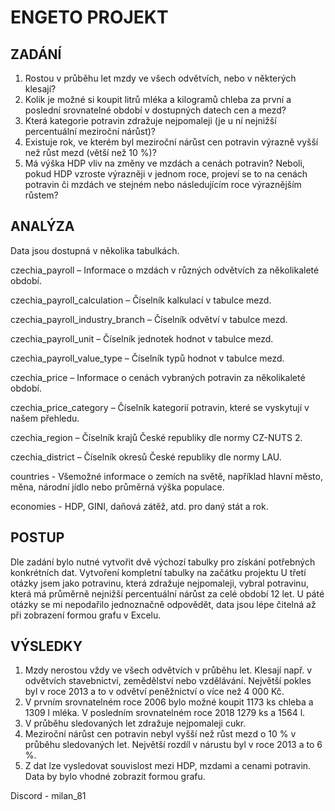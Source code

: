 # ENGETO PROJEKT

## ZADÁNÍ
1) Rostou v průběhu let mzdy ve všech odvětvích, nebo v některých klesají?
2) Kolik je možné si koupit litrů mléka a kilogramů chleba za první a poslední srovnatelné období v dostupných datech cen a mezd?
3) Která kategorie potravin zdražuje nejpomaleji (je u ní nejnižší percentuální meziroční nárůst)?
4) Existuje rok, ve kterém byl meziroční nárůst cen potravin výrazně vyšší než růst mezd (větší než 10 %)?
5) Má výška HDP vliv na změny ve mzdách a cenách potravin? Neboli, pokud HDP vzroste výrazněji v jednom roce, projeví se to na cenách potravin či mzdách ve stejném nebo následujícím roce výraznějším růstem?
   
## ANALÝZA
Data jsou dostupná v několika tabulkách.

czechia_payroll – Informace o mzdách v různých odvětvích za několikaleté období. 

czechia_payroll_calculation – Číselník kalkulací v tabulce mezd.

czechia_payroll_industry_branch – Číselník odvětví v tabulce mezd.

czechia_payroll_unit – Číselník jednotek hodnot v tabulce mezd.

czechia_payroll_value_type – Číselník typů hodnot v tabulce mezd.

czechia_price – Informace o cenách vybraných potravin za několikaleté období. 

czechia_price_category – Číselník kategorií potravin, které se vyskytují v našem přehledu.

czechia_region – Číselník krajů České republiky dle normy CZ-NUTS 2.

czechia_district – Číselník okresů České republiky dle normy LAU.

countries - Všemožné informace o zemích na světě, například hlavní město, měna, národní jídlo nebo průměrná výška populace.

economies - HDP, GINI, daňová zátěž, atd. pro daný stát a rok.

## POSTUP
Dle zadání bylo nutné vytvořit dvě výchozí tabulky pro získání potřebných konkrétních dat. Vytvoření kompletní tabulky na začátku projektu 
U třetí otázky jsem jako potravinu, která zdražuje nejpomaleji, vybral potravinu, která má průměrně nejnižší percentuální nárůst za celé období 12 let. 
U páté otázky se mi nepodařilo jednoznačně odpovědět, data jsou lépe čitelná až při zobrazení formou grafu v Excelu. 

## VÝSLEDKY
1) Mzdy nerostou vždy ve všech odvětvích v průběhu let. Klesají např. v odvětvích stavebnictví, zemědělství nebo vzdělávání. Největší pokles byl v roce 2013 a to v odvětví peněžnictví o více než 4 000 Kč.
2) V prvním srovnatelném roce 2006 bylo možné koupit 1173 ks chleba a 1309 l mléka. V posledním srovnatelném roce 2018 1279 ks a 1564 l. 
3) V průběhu sledovaných let zdražuje nejpomaleji cukr. 
4)  Meziroční nárůst cen potravin nebyl vyšší než růst mezd o 10 % v průběhu sledovaných let. Největší rozdíl v nárustu byl v roce 2013 a to 6 %.
5) Z dat lze vysledovat souvislost mezi HDP, mzdami a cenami potravin. Data by bylo vhodné zobrazit formou grafu.

Discord - milan_81
